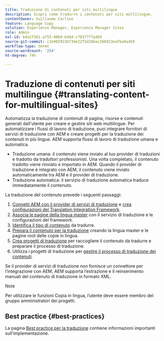```yaml
---
title: Traduzione di contenuti per siti multilingue
description: Scopri come tradurre i contenuti per siti multilingue.
contentOwner: Guillaume Carlino
feature: Language Copy
solution: Experience Manager, Experience Manager Sites
role: Admin
exl-id: bda2f261-a755-40b9-bd4d-c783f7f7a4b9
source-git-commit: c3e9029236734e22f5d266ac26b923eafbe0a459
workflow-type: tm+mt
source-wordcount: '254'
ht-degree: 74%

---
```


# Traduzione di contenuti per siti multilingue {#translating-content-for-multilingual-sites}

Automatizza la traduzione di contenuti di pagina, risorse e contenuti generati dall&#39;utente per creare e gestire siti web multilingue. Per automatizzare i flussi di lavoro di traduzione, puoi integrare fornitori di servizi di traduzione con AEM e creare progetti per la traduzione dei contenuti in più lingue. AEM supporta flussi di lavoro di traduzione umana e automatica.

* Traduzione umana: il contenuto viene inviato al tuo provider di traduzioni e tradotto da traduttori professionisti. Una volta completato, il contenuto tradotto viene rinviato e importato in AEM. Quando il provider di traduzione è integrato con AEM, il contenuto viene inviato automaticamente tra AEM e il provider di traduzione.
* Traduzione automatica: il servizio di traduzione automatica traduce immediatamente il contenuto.

La traduzione del contenuto prevede i seguenti passaggi:

1. [Connetti AEM con il provider di servizi di traduzione](/help/sites-administering/tc-tic.md#connecting-to-a-translation-service-provider) e [crea configurazioni del Translation Integration Framework](/help/sites-administering/tc-tic.md).
1. [Associa le pagine della lingua master](/help/sites-administering/tc-tic.md#configuring-pages-for-translation) con il servizio di traduzione e le configurazioni del framework.
1. [Identifica il tipo di contenuto](/help/sites-administering/tc-rules.md) da tradurre.
1. [Prepara il contenuto per la traduzione](/help/sites-administering/tc-prep.md) creando la lingua master e le pagine root delle copie in lingua.
1. [Crea progetti di traduzione](/help/sites-administering/tc-manage.md) per raccogliere il contenuto da tradurre e preparare il processo di traduzione.
1. Utilizza i progetti di traduzione per [gestire il processo di traduzione dei contenuti](/help/sites-administering/tc-manage.md).

Se il provider di servizi di traduzione non fornisce un connettore per l’integrazione con AEM, AEM supporta l’estrazione e il reinserimento manuali del contenuto di traduzione in formato XML.

>[!NOTE]
>
>Per utilizzare le funzioni Copia in lingua, l’utente deve essere membro del gruppo amministratori dei progetti.

## Best practice   {#best-practices}

La pagina [Best practice per la traduzione](/help/sites-administering/tc-bp.md) contiene informazioni importanti sull’implementazione.
